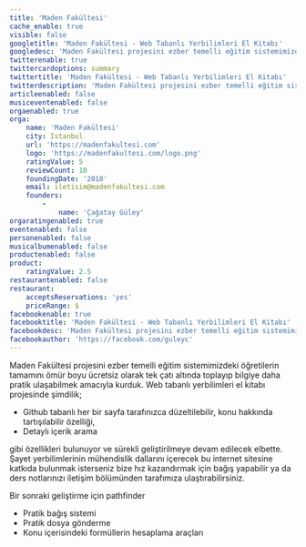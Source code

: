 ```yaml
---
title: 'Maden Fakültesi'
cache_enable: true
visible: false
googletitle: 'Maden Fakültesi - Web Tabanlı Yerbilimleri El Kitabı'
googledesc: 'Maden Fakültesi projesini ezber temelli eğitim sistemimizdeki öğretilerin tamamını ömür boyu ücretsiz olarak tek çatı altında toplayıp bilgiye daha pratik ulaşabilmek amacıyla kurduk.'
twitterenable: true
twittercardoptions: summary
twittertitle: 'Maden Fakültesi - Web Tabanlı Yerbilimleri El Kitabı'
twitterdescription: 'Maden Fakültesi projesini ezber temelli eğitim sistemimizdeki öğretilerin tamamını ömür boyu ücretsiz olarak tek çatı altında toplayıp bilgiye daha pratik ulaşabilmek amacıyla kurduk.'
articleenabled: false
musiceventenabled: false
orgaenabled: true
orga:
    name: 'Maden Fakültesi'
    city: Istanbul
    url: 'https://madenfakultesi.com'
    logo: 'https://madenfakultesi.com/logo.png'
    ratingValue: 5
    reviewCount: 10
    foundingDate: '2018'
    email: iletisim@madenfakultesi.com
    founders:
        -
            name: 'Çağatay Güley'
orgaratingenabled: true
eventenabled: false
personenabled: false
musicalbumenabled: false
productenabled: false
product:
    ratingValue: 2.5
restaurantenabled: false
restaurant:
    acceptsReservations: 'yes'
    priceRange: $
facebookenable: true
facebooktitle: 'Maden Fakültesi - Web Tabanlı Yerbilimleri El Kitabı'
facebookdesc: 'Maden Fakültesi projesini ezber temelli eğitim sistemimizdeki öğretilerin tamamını ömür boyu ücretsiz olarak tek çatı altında toplayıp bilgiye daha pratik ulaşabilmek amacıyla kurduk.'
facebookauthor: 'https://facebook.com/guleyc'
---
```


<p>Maden Fak&uuml;ltesi projesini ezber temelli eğitim sistemimizdeki &ouml;ğretilerin tamamını &ouml;m&uuml;r boyu &uuml;cretsiz olarak tek &ccedil;atı altında toplayıp bilgiye daha pratik ulaşabilmek amacıyla kurduk. Web tabanlı yerbilimleri el kitabı projesinde şimdilik;</p>
<ul>
<li>Github tabanlı her bir sayfa tarafınızca d&uuml;zeltilebilir, konu hakkında tartışılabilir &ouml;zelliği,</li>
<li>Detaylı i&ccedil;erik arama</li>
</ul>
<p>gibi &ouml;zellikleri bulunuyor ve s&uuml;rekli geliştirilmeye devam edilecek elbette. Şayet yerbilimlerinin m&uuml;hendislik dallarını i&ccedil;erecek bu internet sitesine katkıda bulunmak isterseniz bize hız kazandırmak i&ccedil;in bağış yapabilir ya da ders notlarınızı iletişim b&ouml;l&uuml;m&uuml;nden tarafımıza ulaştırabilirsiniz.</p>
<p>Bir sonraki geliştirme i&ccedil;in pathfinder</p>
<ul>
<li>Pratik bağış sistemi</li>
<li>Pratik dosya g&ouml;nderme</li>
<li>Konu i&ccedil;erisindeki form&uuml;llerin hesaplama ara&ccedil;ları</li>
</ul>